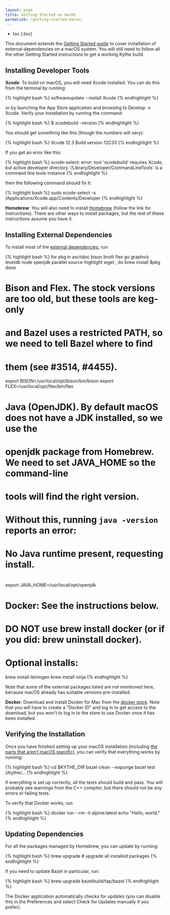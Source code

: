```yaml
---
layout: page
title: Getting Started on macOS
permalink: /getting-started-macos/
---
```


* toc
{:toc}

This document extends the
[Getting Started guide]({{site.baseuri}}/getting-started) to cover
installation of external dependencies on a macOS system. You will still need to
follow all the other Getting Started instructions to get a working Kythe build.


## Installing Developer Tools

**Xcode**: To build on macOS, you will need Xcode installed. You can do this
from the terminal by running:

{% highlight bash %}
softwareupdate --install Xcode
{% endhighlight %}

or by launching the App Store application and browsing to Develop → Xcode.
Verify your installation by running the command:

{% highlight bash %}
$ xcodebuild -version
{% endhighlight %}

You should get something like this (though the numbers will vary):

{% highlight bash %}
Xcode 12.3
Build version 12C33
{% endhighlight %}

If you get an error like this:

{% highlight bash %}
xcode-select: error: tool 'xcodebuild' requires Xcode, but active developer directory '/Library/Developer/CommandLineTools' is a command line tools instance
{% endhighlight %}

then the following command should fix it:

{% highlight bash %}
sudo xcode-select -s /Applications/Xcode.app/Contents/Developer
{% endhighlight %}


**Homebrew**: You will also need to install [Homebrew](https://brew.sh) (follow
the link for instructions).  There are other ways to install packages, but the
rest of these instructions assume you have it.


## Installing External Dependencies

To install most of the [external dependencies][ext], run

{% highlight bash %}
for pkg in asciidoc bison brotli flex go graphviz leveldb node openjdk parallel source-highlight wget ; do
   brew install $pkg
done

# Bison and Flex. The stock versions are too old, but these tools are keg-only
# and Bazel uses a restricted PATH, so we need to tell Bazel where to find
# them (see #3514, #4455).
export BISON=/usr/local/opt/bison/bin/bison
export FLEX=/usr/local/opt/flex/bin/flex

# Java (OpenJDK). By default macOS does not have a JDK installed, so we use the
# openjdk package from Homebrew.  We need to set JAVA_HOME so the command-line
# tools will find the right version.
#
# Without this, running `java -version` reports an error:
#    No Java runtime present, requesting install.
#
export JAVA_HOME=/usr/local/opt/openjdk

# Docker: See the instructions below.
# DO NOT use brew install docker (or if you did: brew uninstall docker).

# Optional installs:
brew install leiningen
brew install ninja
{% endhighlight %}

Note that some of the external packages listed are not mentioned here, because
macOS already has suitable versions pre-installed.

**Docker**: Download and install Docker for Mac from the [docker store][dock].
Note that you will have to create a "Docker ID" and log in to get access to the
download, but you won't to log in to the store to use Docker once it has been
installed.


## Verifying the Installation

Once you have finished setting up your macOS installation (including
[the parts that aren't macOS specific]({{site.baseuri}}/getting-started)),
you can verify that everything works by running:

{% highlight bash %}
cd $KYTHE_DIR
bazel clean --expunge
bazel test //kythe/...
{% endhighlight %}

If everything is set up correctly, all the tests should build and pass.  You
will probably see warnings from the C++ compiler, but there should not be any
errors or failing tests.

To verify that Docker works, run

{% highlight bash %}
docker run --rm -it alpine:latest echo "Hello, world."
{% endhighlight %}


## Updating Dependencies

For all the packages managed by Homebrew, you can update by running:

{% highlight bash %}
brew upgrade  # upgrade all installed packages
{% endhighlight %}

If you need to update Bazel in particular, run:

{% highlight bash %}
brew upgrade bazelbuild/tap/bazel
{% endhighlight %}

The Docker application automatically checks for updates (you can disable this
in the Preferences and select Check for Updates manually if you prefer).

[ext]: {{site.baseuri}}/getting-started#external-dependencies
[dock]: https://store.docker.com/editions/community/docker-ce-desktop-mac
